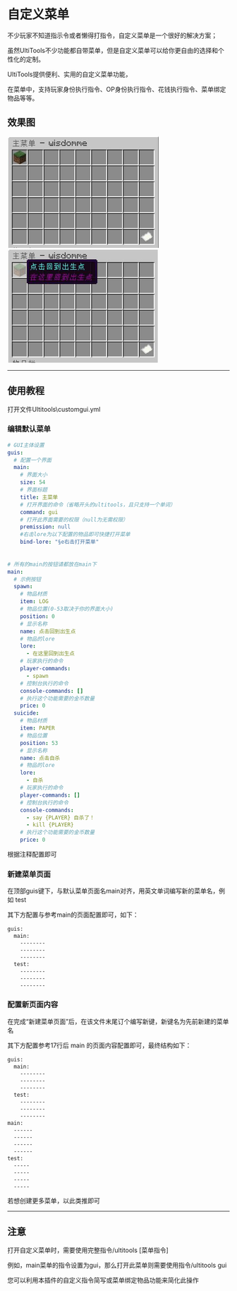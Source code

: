 # 自定义菜单

不少玩家不知道指示令或者懒得打指令，自定义菜单是一个很好的解决方案；

虽然UltiTools不少功能都自带菜单，但是自定义菜单可以给你更自由的选择和个性化的定制。

UltiTools提供便利、实用的自定义菜单功能，

在菜单中，支持玩家身份执行指令、OP身份执行指令、花钱执行指令、菜单绑定物品等等。

## 效果图

![](/assets/自定义菜单1.jpg)                       ![](/assets/自定义菜单2.jpg)

---

## 使用教程

打开文件Ultitools\customgui.yml

### 编辑默认菜单

```yaml
# GUI主体设置
guis:
  # 配置一个界面
  main:
    # 界面大小
    size: 54
    # 界面标题
    title: 主菜单
    # 打开界面的命令（省略开头的ultitools，且只支持一个单词）
    command: gui
    # 打开此界面需要的权限（null为无需权限）
    premission: null
    #右击lore为以下配置的物品即可快捷打开菜单
    bind-lore: "§e右击打开菜单"


# 所有的main的按钮请都放在main下
main:
  # 示例按钮
  spawn:
    # 物品材质
    item: LOG
    # 物品位置(0-53取决于你的界面大小)
    position: 0
    # 显示名称
    name: 点击回到出生点
    # 物品的lore
    lore:
      - 在这里回到出生点
    # 玩家执行的命令
    player-commands:
      - spawn
    # 控制台执行的命令
    console-commands: []
    # 执行这个功能需要的金币数量
    price: 0
  suicide:
    # 物品材质
    item: PAPER
    # 物品位置
    position: 53
    # 显示名称
    name: 点击自杀
    # 物品的lore
    lore:
      - 自杀
    # 玩家执行的命令
    player-commands: []
    # 控制台执行的命令
    console-commands:
      - say {PLAYER} 自杀了！
      - kill {PLAYER}
    # 执行这个功能需要的金币数量
    price: 0
```

根据注释配置即可

### 新建菜单页面

在顶部guis键下，与默认菜单页面名main对齐，用英文单词编写新的菜单名，例如 test

其下方配置与参考main的页面配置即可，如下：

```
guis:
  main:
    --------
    --------
    --------
  test:
    --------
    --------
    --------
```

### 配置新页面内容

在完成“新建菜单页面”后，在该文件末尾订个编写新键，新键名为先前新建的菜单名

其下方配置参考17行后 main 的页面内容配置即可，最终结构如下：

```
guis:
  main:
    --------
    --------
    --------
  test:
    --------
    --------
    --------
main:
  ------
  ------
  ------
  ------
test:
  -----
  -----
  -----
  -----
```

若想创建更多菜单，以此类推即可



---

## 注意

打开自定义菜单时，需要使用完整指令/ultitools \[菜单指令\]

例如，main菜单的指令设置为gui，那么打开此菜单则需要使用指令/ultitools gui

您可以利用本插件的自定义指令简写或菜单绑定物品功能来简化此操作



